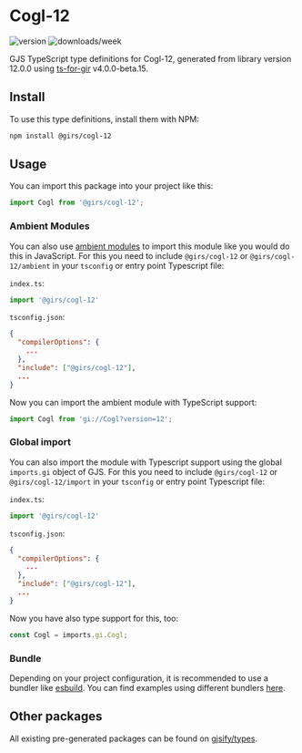 
# Cogl-12

![version](https://img.shields.io/npm/v/@girs/cogl-12)
![downloads/week](https://img.shields.io/npm/dw/@girs/cogl-12)


GJS TypeScript type definitions for Cogl-12, generated from library version 12.0.0 using [ts-for-gir](https://github.com/gjsify/ts-for-gir) v4.0.0-beta.15.


## Install

To use this type definitions, install them with NPM:
```bash
npm install @girs/cogl-12
```

## Usage

You can import this package into your project like this:
```ts
import Cogl from '@girs/cogl-12';
```

### Ambient Modules

You can also use [ambient modules](https://github.com/gjsify/ts-for-gir/tree/main/packages/cli#ambient-modules) to import this module like you would do this in JavaScript.
For this you need to include `@girs/cogl-12` or `@girs/cogl-12/ambient` in your `tsconfig` or entry point Typescript file:

`index.ts`:
```ts
import '@girs/cogl-12'
```

`tsconfig.json`:
```json
{
  "compilerOptions": {
    ...
  },
  "include": ["@girs/cogl-12"],
  ...
}
```

Now you can import the ambient module with TypeScript support: 

```ts
import Cogl from 'gi://Cogl?version=12';
```

### Global import

You can also import the module with Typescript support using the global `imports.gi` object of GJS.
For this you need to include `@girs/cogl-12` or `@girs/cogl-12/import` in your `tsconfig` or entry point Typescript file:

`index.ts`:
```ts
import '@girs/cogl-12'
```

`tsconfig.json`:
```json
{
  "compilerOptions": {
    ...
  },
  "include": ["@girs/cogl-12"],
  ...
}
```

Now you have also type support for this, too:

```ts
const Cogl = imports.gi.Cogl;
```

### Bundle

Depending on your project configuration, it is recommended to use a bundler like [esbuild](https://esbuild.github.io/). You can find examples using different bundlers [here](https://github.com/gjsify/ts-for-gir/tree/main/examples).

## Other packages

All existing pre-generated packages can be found on [gjsify/types](https://github.com/gjsify/types).

